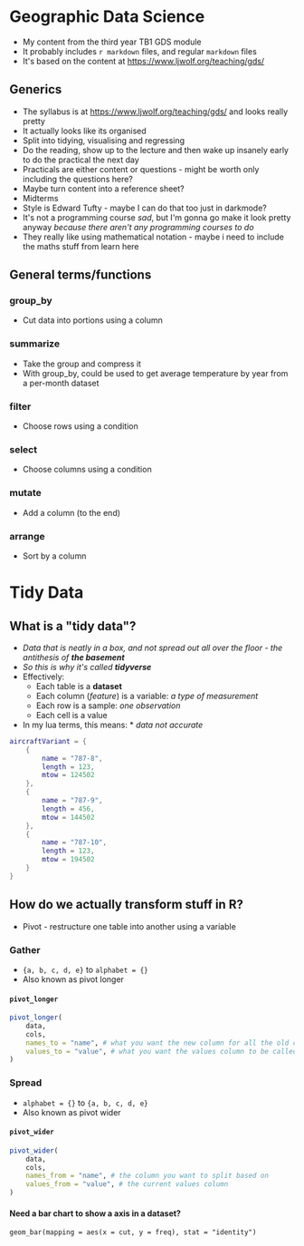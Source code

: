 # Geographic Data Science
- My content from the third year TB1 GDS module
- It probably includes ``r markdown`` files, and regular ``markdown`` files
- It's based on the content at https://www.ljwolf.org/teaching/gds/

## Generics
- The syllabus is at https://www.ljwolf.org/teaching/gds/ and looks really pretty
- It actually looks like its organised
- Split into tidying, visualising and regressing
- Do the reading, show up to the lecture and then wake up insanely early to do the practical the next day
- Practicals are either content or questions - might be worth only including the questions here?
- Maybe turn content into a reference sheet?
- Midterms
- Style is Edward Tufty - maybe I can do that too just in darkmode?
- It's not a programming course *sad*, but I'm gonna go make it look pretty anyway *because there aren't any programming courses to do*
- They really like using mathematical notation - maybe i need to include the maths stuff from learn here

## General terms/functions
### group_by
- Cut data into portions using a column

### summarize
- Take the group and compress it
- With group_by, could be used to get average temperature by year from a per-month dataset

### filter
- Choose rows using a condition

### select
- Choose columns using a condition

### mutate
- Add a column (to the end)

### arrange
- Sort by a column

# Tidy Data
## What is a "tidy data"?
- *Data that is neatly in a box, and not spread out all over the floor - the antithesis of* ***the basement***
- *So this is why it's called* ***tidyverse***
- Effectively:
    - Each table is a **dataset**
    - Each column (*feature*) is a variable: *a type of measurement*
    - Each row is a sample: *one observation*
    - Each cell is a value
- In my lua terms, this means: * *data not accurate*
```lua
aircraftVariant = {
    {
        name = "787-8",
        length = 123,
        mtow = 124502
    },
    {
        name = "787-9",
        length = 456,
        mtow = 144502
    },
    {
        name = "787-10",
        length = 123,
        mtow = 194502
    }
}
```
## How do we actually transform stuff in R?
- Pivot - restructure one table into another using a variable

### Gather
- ``{a, b, c, d, e}`` to ``alphabet = {}``
- Also known as pivot longer
#### ``pivot_longer``
```r
pivot_longer(
    data,
    cols,
    names_to = "name", # what you want the new column for all the old columns called
    values_to = "value", # what you want the values column to be called
)
```
### Spread
-  ``alphabet = {}`` to ``{a, b, c, d, e}``
- Also known as pivot wider

#### ``pivot_wider``
```r
pivot_wider(
    data,
    cols,
    names_from = "name", # the column you want to split based on
    values_from = "value", # the current values column
)
```

#### Need a bar chart to show a axis in a dataset?
```
geom_bar(mapping = aes(x = cut, y = freq), stat = "identity")
```